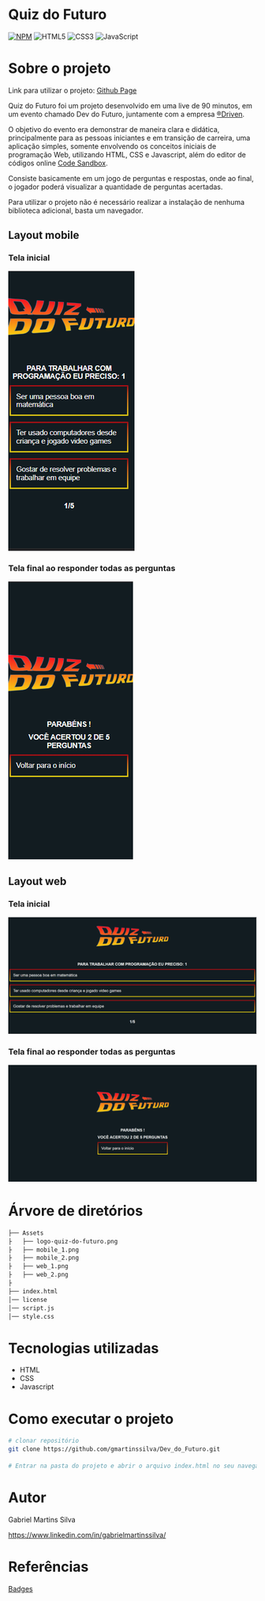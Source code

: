 # Quiz do Futuro
[![NPM](https://img.shields.io/npm/l/react)](https://github.com/gmartinssilva/Dev_do_Futuro/blob/main/license)
![HTML5](https://img.shields.io/badge/html5-%23E34F26.svg?style=for-the-badge&logo=html5&logoColor=white)
![CSS3](https://img.shields.io/badge/css3-%231572B6.svg?style=for-the-badge&logo=css3&logoColor=white)
![JavaScript](https://img.shields.io/badge/javascript-%23323330.svg?style=for-the-badge&logo=javascript&logoColor=%23F7DF1E)

# Sobre o projeto

Link para utilizar o projeto: [Github Page](https://gmartinssilva.github.io/dev_do_futuro/)

Quiz do Futuro foi um projeto desenvolvido em uma live de 90 minutos, em um evento chamado Dev do Futuro, juntamente com a empresa [®Driven](https://www.driven.com.br/).

O objetivo do evento era demonstrar de maneira clara e didática, principalmente para as pessoas iniciantes e em transição de carreira, uma aplicação simples, somente
envolvendo os conceitos iniciais de programação Web, utilizando HTML, CSS e Javascript, além do editor de códigos online [Code Sandbox](https://codesandbox.io/).

Consiste basicamente em um jogo de perguntas e respostas, onde ao final, o jogador poderá visualizar a quantidade de perguntas acertadas. 

Para utilizar o projeto
não é necessário realizar a instalação de nenhuma biblioteca adicional, basta um navegador.

## Layout mobile
### Tela inicial
![Mobile 1](./Assets/mobile_1.png)
### Tela final ao responder todas as perguntas
![Mobile 2](./Assets/mobile_2.png)

## Layout web
### Tela inicial
![Mobile 1](./Assets/web_1.png)
### Tela final ao responder todas as perguntas
![Mobile 2](./Assets/web_2.png)

# Árvore de diretórios
```bash
├── Assets
├   ├── logo-quiz-do-futuro.png
├   ├── mobile_1.png
├   ├── mobile_2.png
├   ├── web_1.png
├   ├── web_2.png
├
├── index.html
│── license   
│── script.js   
│── style.css  
```

# Tecnologias utilizadas
- HTML
- CSS
- Javascript

# Como executar o projeto
```bash
# clonar repositório
git clone https://github.com/gmartinssilva/Dev_do_Futuro.git

# Entrar na pasta do projeto e abrir o arquivo index.html no seu navegador
```

# Autor

Gabriel Martins Silva

https://www.linkedin.com/in/gabrielmartinssilva/

# Referências

[Badges](https://github.com/Ileriayo/markdown-badges)
